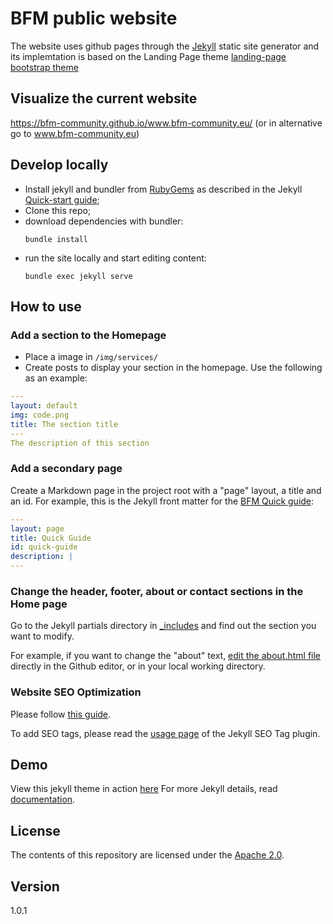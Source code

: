 # BFM public website 

The website uses github pages through the [Jekyll](https://jekyllrb.com/) static site generator and its implemtation is based on the Landing Page theme [landing-page bootstrap theme ](http://startbootstrap.com/templates/landing-page/)

## Visualize the current website

https://bfm-community.github.io/www.bfm-community.eu/
(or in alternative go to www.bfm-community.eu)

## Develop locally

 - Install jekyll and bundler from
   [RubyGems](https://rubygems.org/pages/download) as described in the
   Jekyll [Quick-start guide](https://jekyllrb.com/docs/quickstart/);
 - Clone this repo;
 - download dependencies with bundler:
   ```shell
   bundle install
   ```
 - run the site locally and start editing content:
   ```shell
   bundle exec jekyll serve
   ```

## How to use

### Add a section to the Homepage

 - Place a image in `/img/services/`
 - Create posts to display your section in the homepage. Use the
   following as an example:

```yaml
---
layout: default
img: code.png
title: The section title
---
The description of this section
```

### Add a secondary page

Create a Markdown page in the project root with a "page" layout, a
title and an id. For example, this is the Jekyll front matter for the
[BFM Quick guide](bfm-quick-guide.md):

```yaml
---
layout: page
title: Quick Guide
id: quick-guide
description: |
---
```

### Change the header, footer, about or contact sections in the Home page

Go to the Jekyll partials directory in [_includes](_includes) and find
out the section you want to modify.

For example, if you want to change the "about" text, [edit the
about.html file](_includes/about.html) directly in the Github editor,
or in your local working directory.

### Website SEO Optimization

Please follow [this guide](https://help.github.com/articles/search-engine-optimization-for-github-pages/).

To add SEO tags, please read the [usage page](https://jekyll.github.io/jekyll-seo-tag/usage/) of the Jekyll SEO Tag plugin.

## Demo
View this jekyll theme in action [here](https://swcool.github.io/landing-page-theme)
For more Jekyll details, read [documentation](http://jekyllrb.com/).

## License
The contents of this repository are licensed under the [Apache 2.0](http://www.apache.org/licenses/LICENSE-2.0.html).

## Version
1.0.1
